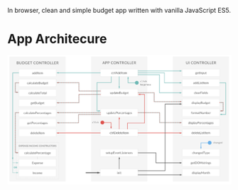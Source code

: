 In browser, clean and simple budget app written with vanilla JavaScript ES5.

# App Architecure
<img src="budgety-architecture.png" alt="App Architecture"/>